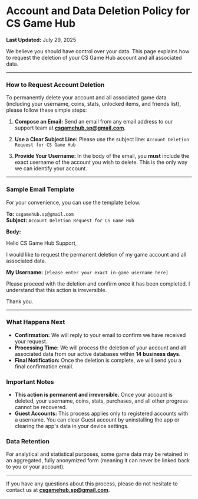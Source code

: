 # Account and Data Deletion Policy for CS Game Hub

**Last Updated:** July 29, 2025

We believe you should have control over your data. This page explains how to request the deletion of your CS Game Hub account and all associated data.

---

### How to Request Account Deletion

To permanently delete your account and all associated game data (including your username, coins, stats, unlocked items, and friends list), please follow these simple steps:

1.  **Compose an Email:** Send an email from any email address to our support team at **csgamehub.sp@gmail.com**.

2.  **Use a Clear Subject Line:** Please use the subject line: `Account Deletion Request for CS Game Hub`

3.  **Provide Your Username:** In the body of the email, you **must** include the exact username of the account you wish to delete. This is the only way we can identify your account.

---

### Sample Email Template

For your convenience, you can use the template below.

**To:** `csgamehub.sp@gmail.com`  
**Subject:** `Account Deletion Request for CS Game Hub`

**Body:**

Hello CS Game Hub Support,

I would like to request the permanent deletion of my game account and all associated data.

**My Username:** `[Please enter your exact in-game username here]`

Please proceed with the deletion and confirm once it has been completed. I understand that this action is irreversible.

Thank you.

---

### What Happens Next

*   **Confirmation:** We will reply to your email to confirm we have received your request.
*   **Processing Time:** We will process the deletion of your account and all associated data from our active databases within **14 business days**.
*   **Final Notification:** Once the deletion is complete, we will send you a final confirmation email.

### Important Notes

*   **This action is permanent and irreversible.** Once your account is deleted, your username, coins, stats, purchases, and all other progress cannot be recovered.
*   **Guest Accounts:** This process applies only to registered accounts with a username. You can clear Guest account by uninstalling the app or clearing the app's data in your device settings.

### Data Retention

For analytical and statistical purposes, some game data may be retained in an aggregated, fully anonymized form (meaning it can never be linked back to you or your account).

---

If you have any questions about this process, please do not hesitate to contact us at **csgamehub.sp@gmail.com**.
